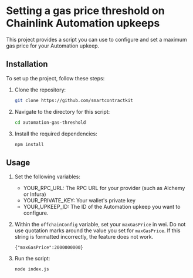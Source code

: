 # Setting a gas price threshold on Chainlink Automation upkeeps

This project provides a script you can use to configure and set a maximum gas price for your Automation upkeep.

## Installation 
 
To set up the project, follow these steps:

1. Clone the repository:  
   ```bash   
   git clone https://github.com/smartcontractkit 
   ``` 
1. Navigate to the directory for this script: 
   ```bash 
   cd automation-gas-threshold 
   ```
1. Install the required dependencies: 

   ```bash
   npm install
   ```

## Usage

1.  Set the following variables:

    - YOUR_RPC_URL: The RPC URL for your provider (such as Alchemy or Infura)
    - YOUR_PRIVATE_KEY: Your wallet's private key
    - YOUR_UPKEEP_ID: The ID of the Automation upkeep you want to configure.

1.  Within the `offchainConfig` variable, set your `maxGasPrice` in wei. Do not use
    quotation marks around the value you set for `maxGasPrice`. If this string
    is formatted incorrectly, the feature does not work.

    `{"maxGasPrice":2000000000}`

1. Run the script:
    ```bash
    node index.js
    ```
